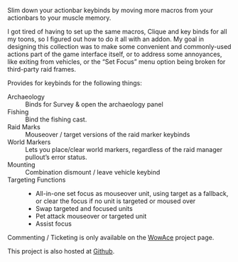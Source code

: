 Slim down your actionbar keybinds by moving more macros from your actionbars to
your muscle memory.

I got tired of having to set up the same macros, Clique and key binds for all
my toons, so I figured out how to do it all with an addon. My goal in designing
this collection was to make some convenient and commonly-used actions part of
the game interface itself, or to address some annoyances, like exiting from
vehicles, or the &ldquo;Set Focus&rdquo; menu option being broken for
third-party raid frames.

Provides for keybinds for the following things:

<dl>
<dt>Archaeology</dt>
<dd>Binds for Survey & open the archaeology panel</dd>
<dt>Fishing</dt>
<dd>Bind the fishing cast.</dd>
<dt>Raid Marks</dt>
<dd>Mouseover / target versions of the raid marker keybinds</dd>
<dt>World Markers</dt>
<dd>Lets you place/clear world markers, regardless of the raid manager pullout&rsquo;s error status.</dd>
<dt>Mounting</dt>
<dd>Combination dismount / leave vehicle keybind</dd>
<dt>Targeting Functions</dt>
<dd>
  <ul>
    <li>All-in-one set focus as mouseover unit, using target as a fallback, or clear the focus if no unit is targeted or moused over
    <li>Swap targeted and focused units
    <li>Pet attack mouseover or targeted unit
    <li>Assist focus
  </ul>
</dd>
</dl>

Commenting / Ticketing is only available on the [WowAce](http://www.wowace.com/addons/darcmarks/) project page.

This project is also hosted at [Github](https://github.com/DArcMattr/DArcBinds).
